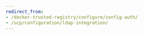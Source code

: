 ```yaml
---
redirect_from:
- /docker-trusted-registry/configure/config-auth/
- /ucp/configuration/ldap-integration/
---
```

